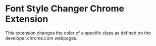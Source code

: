 # Font Style Changer Chrome Extension
This extension changes the color of a specific class as defined
on the developer.chrome.com webpages.